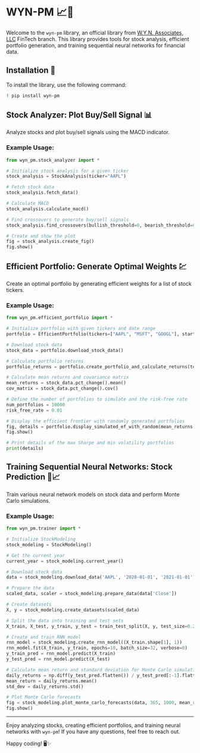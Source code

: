 # WYN-PM 📈💼

Welcome to the `wyn-pm` library, an official library from [W.Y.N. Associates, LLC](https://wyn-associates.com/) FinTech branch. This library provides tools for stock analysis, efficient portfolio generation, and training sequential neural networks for financial data.

## Installation 🚀

To install the library, use the following command:

```bash
! pip install wyn-pm
```

## Stock Analyzer: Plot Buy/Sell Signal 📊

Analyze stocks and plot buy/sell signals using the MACD indicator.

### Example Usage:

```python
from wyn_pm.stock_analyzer import *

# Initialize stock analysis for a given ticker
stock_analysis = StockAnalysis(ticker="AAPL")

# Fetch stock data
stock_analysis.fetch_data()

# Calculate MACD
stock_analysis.calculate_macd()

# Find crossovers to generate buy/sell signals
stock_analysis.find_crossovers(bullish_threshold=0, bearish_threshold=0)

# Create and show the plot
fig = stock_analysis.create_fig()
fig.show()
```

## Efficient Portfolio: Generate Optimal Weights 💹

Create an optimal portfolio by generating efficient weights for a list of stock tickers.

### Example Usage:

```python
from wyn_pm.efficient_portfolio import *

# Initialize portfolio with given tickers and date range
portfolio = EfficientPortfolio(tickers=["AAPL", "MSFT", "GOOGL"], start_date="2020-01-01", end_date="2022-01-01", interval="1d")

# Download stock data
stock_data = portfolio.download_stock_data()

# Calculate portfolio returns
portfolio_returns = portfolio.create_portfolio_and_calculate_returns(top_n=5)

# Calculate mean returns and covariance matrix
mean_returns = stock_data.pct_change().mean()
cov_matrix = stock_data.pct_change().cov()

# Define the number of portfolios to simulate and the risk-free rate
num_portfolios = 10000
risk_free_rate = 0.01

# Display the efficient frontier with randomly generated portfolios
fig, details = portfolio.display_simulated_ef_with_random(mean_returns.values, cov_matrix.values, num_portfolios, risk_free_rate)
fig.show()

# Print details of the max Sharpe and min volatility portfolios
print(details)
```

## Training Sequential Neural Networks: Stock Prediction 🤖📈

Train various neural network models on stock data and perform Monte Carlo simulations.

### Example Usage:

```python
from wyn_pm.trainer import *

# Initialize StockModeling
stock_modeling = StockModeling()

# Get the current year
current_year = stock_modeling.current_year()

# Download stock data
data = stock_modeling.download_data('AAPL', '2020-01-01', '2021-01-01')

# Prepare the data
scaled_data, scaler = stock_modeling.prepare_data(data['Close'])

# Create datasets
X, y = stock_modeling.create_datasets(scaled_data)

# Split the data into training and test sets
X_train, X_test, y_train, y_test = train_test_split(X, y, test_size=0.2, random_state=42)

# Create and train RNN model
rnn_model = stock_modeling.create_rnn_model((X_train.shape[1], 1))
rnn_model.fit(X_train, y_train, epochs=10, batch_size=32, verbose=0)
y_train_pred = rnn_model.predict(X_train)
y_test_pred = rnn_model.predict(X_test)

# Calculate mean return and standard deviation for Monte Carlo simulations
daily_returns = np.diff(y_test_pred.flatten()) / y_test_pred[:-1].flatten()
mean_return = daily_returns.mean()
std_dev = daily_returns.std()

# Plot Monte Carlo forecasts
fig = stock_modeling.plot_monte_carlo_forecasts(data, 365, 1000, mean_return, std_dev)
fig.show()
```

---

Enjoy analyzing stocks, creating efficient portfolios, and training neural networks with `wyn-pm`! If you have any questions, feel free to reach out.

Happy coding! 🖥️✨